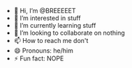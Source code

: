 - 👋 Hi, I’m @BREEEEET
- 👀 I’m interested in stuff
- 🌱 I’m currently learning stuff
- 💞️ I’m looking to collaborate on nothing
- 📫 How to reach me don't
- 😄 Pronouns: he/him
- ⚡ Fun fact: NOPE

<!---
BREEEEET/BREEEEET is a ✨ special ✨ repository because its `README.md` (this file) appears on your GitHub profile.
You can click the Preview link to take a look at your changes.
--->
